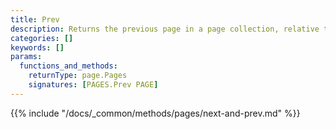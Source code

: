 ```yaml
---
title: Prev
description: Returns the previous page in a page collection, relative to the given page.
categories: []
keywords: []
params:
  functions_and_methods:
    returnType: page.Pages
    signatures: [PAGES.Prev PAGE]
---
```


{{% include "/docs/_common/methods/pages/next-and-prev.md" %}}
